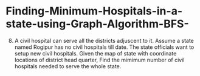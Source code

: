 # Finding-Minimum-Hospitals-in-a-state-using-Graph-Algorithm-BFS-
8. A civil hospital can serve all the districts adjuscent to it. Assume a state named Rogipur has no civil hospitals till date. The state officials want to setup new civil hospitals. Given the map of state with coordinate locations of district head quarter, Find the mimimum number of civil hospitals needed to serve the whole state.
